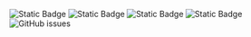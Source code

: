 ![Static Badge](https://img.shields.io/badge/blacklists-60-000000) ![Static Badge](https://img.shields.io/badge/blacklisted-2691187-cc0000) ![Static Badge](https://img.shields.io/badge/whitelisted-2242-00CC00) ![Static Badge](https://img.shields.io/badge/streaming_blacklist-28106-000000) ![GitHub issues](https://img.shields.io/github/issues/fabriziosalmi/blacklists)
